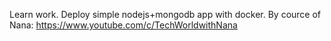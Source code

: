 Learn work.
Deploy simple nodejs+mongodb app with docker.
By cource of Nana: https://www.youtube.com/c/TechWorldwithNana

